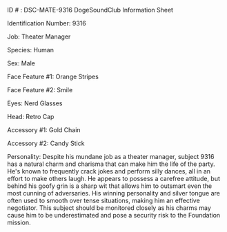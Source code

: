 ID # : DSC-MATE-9316
DogeSoundClub Information Sheet

Identification Number: 9316

Job: Theater Manager

Species: Human

Sex: Male

Face Feature #1: Orange Stripes

Face Feature #2: Smile

Eyes: Nerd Glasses

Head: Retro Cap

Accessory #1: Gold Chain

Accessory #2: Candy Stick

Personality: Despite his mundane job as a theater manager, subject 9316 has a natural charm and charisma that can make him the life of the party. He's known to frequently crack jokes and perform silly dances, all in an effort to make others laugh. He appears to possess a carefree attitude, but behind his goofy grin is a sharp wit that allows him to outsmart even the most cunning of adversaries. His winning personality and silver tongue are often used to smooth over tense situations, making him an effective negotiator. This subject should be monitored closely as his charms may cause him to be underestimated and pose a security risk to the Foundation mission.